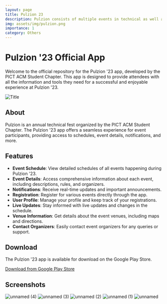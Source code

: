 ```yaml
---
layout: page
title: Pulzion 23
description: Pulzion consists of multiple events in technical as well as non-technical domains including coding competitions, mock placement interviews, business management-based events, design, and development-based contests, and quizzing events. It is one of the most anticipated events taking place at PICT.
img: assets/img/pulzion.png
importance: 1
category: Others
---
```


# Pulzion '23 Official App

Welcome to the official repository for the Pulzion '23 app, developed by the PICT ACM Student Chapter. This app is designed to provide attendees with all the information and tools they need for a successful and enjoyable experience at Pulzion '23.

![Title](https://github.com/PICT-ACM-Student-Chapter/pulzion-23-app/assets/63660267/04490eba-101e-41b5-8505-2c02eee00cc6)

## About

Pulzion is an annual technical fest organized by the PICT ACM Student Chapter. The Pulzion '23 app offers a seamless experience for event participants, providing access to schedules, event details, notifications, and more.

## Features

- **Event Schedule**: View detailed schedules of all events happening during Pulzion '23.
- **Event Details**: Access comprehensive information about each event, including descriptions, rules, and organizers.
- **Notifications**: Receive real-time updates and important announcements.
- **Registration**: Register for various events directly through the app.
- **User Profile**: Manage your profile and keep track of your registrations.
- **Live Updates**: Stay informed with live updates and changes in the schedule.
- **Venue Information**: Get details about the event venues, including maps and directions.
- **Contact Organizers**: Easily contact event organizers for any queries or support.

## Download

The Pulzion '23 app is available for download on the Google Play Store.

[Download from Google Play Store](https://play.google.com/store/apps/details?id=in.co.pulzion23)

## Screenshots

![unnamed (4)](https://github.com/PICT-ACM-Student-Chapter/pulzion-23-app/assets/63660267/7f90fa63-4e03-49b2-ad36-3e24efee6625)
![unnamed (3)](https://github.com/PICT-ACM-Student-Chapter/pulzion-23-app/assets/63660267/bb84e3e9-4156-4a0c-98a2-b7d74b5f32d5)
![unnamed (2)](https://github.com/PICT-ACM-Student-Chapter/pulzion-23-app/assets/63660267/927fee82-d335-4d4d-8974-d682a04895cc)
![unnamed (1)](https://github.com/PICT-ACM-Student-Chapter/pulzion-23-app/assets/63660267/1d22b26c-634b-4f16-91a3-aaa148bbd05b)
![unnamed](https://github.com/PICT-ACM-Student-Chapter/pulzion-23-app/assets/63660267/6931a4ae-49d7-410b-b3d6-8f5d2350e927)
